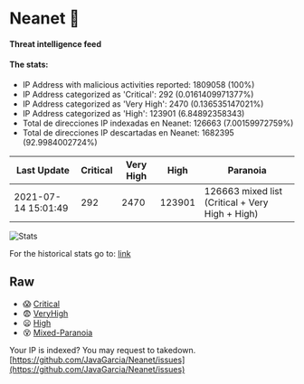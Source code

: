 # Neanet :hocho:
#### Threat intelligence feed
#### The stats:

- IP Address with malicious activities reported: 1809058 (100%)
- IP Address categorized as 'Critical':  292 (0.0161409971377%)
- IP Address categorized as 'Very High':  2470 (0.136535147021%)
- IP Address categorized as 'High':  123901 (6.84892358343)
- Total de direcciones IP indexadas en Neanet:  126663 (7.00159972759%)
- Total de direcciones IP descartadas en Neanet:  1682395 (92.9984002724%)

| Last Update | Critical | Very High | High | Paranoia |
| --- | --- | --- | --- | --- |
| 2021-07-14 15:01:49 | 292 | 2470 | 123901 | 126663 mixed list (Critical + Very High + High)|

![Stats](https://docs.google.com/spreadsheets/d/e/2PACX-1vSnaNMIXVabIpDJjufMlzH7poXnshF3mgd8Is1g9ytUEzVsP5my4Trn8f-xkoLLQ38xpL3HtmUexLo6/pubchart?oid=501124687&format=image)

For the historical stats go to: [link](/stats.csv)
## Raw
- :scream: [Critical](https://raw.githubusercontent.com/JavaGarcia/Neanet/master/blacklists/neanet_critical.txt)
- :fearful: [VeryHigh](https://raw.githubusercontent.com/JavaGarcia/Neanet/master/blacklists/neanet_veryHigh.txtt)
- :frowning: [High](https://raw.githubusercontent.com/JavaGarcia/Neanet/master/blacklists/neanet_high.txt)
- :dizzy_face: [Mixed-Paranoia](https://raw.githubusercontent.com/JavaGarcia/Neanet/master/blacklists/neanet_all.txt)


Your IP is indexed? You may request to takedown. [https://github.com/JavaGarcia/Neanet/issues](https://github.com/JavaGarcia/Neanet/issues)
























































































































































































































































































































































































































































































































































































































































































































































































































































































































































































































































































































































































































































































































































































































































































































































































































































































































































































































































































































































































































































































































































































































































































































































































































































































































































































































































































































































































































































































































































































































































































































































































































































































































































































































































































































































































































































































































































































































































































































































































































































































































































































































































































































































































































































































































































































































































































































































































































































































































































































































































































































































































































































































































































































































































































































































































































































































































































































































































































































































































































































































































































































































































































































































































































































































































































































































































































































































































































































































































































































































































































































































































































































































































































































































































































































































































































































































































































































